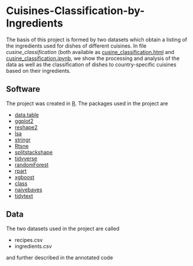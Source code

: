 # Cuisines-Classification-by-Ingredients
The basis of this project is formed by two datasets which obtain a listing of the ingredients used for dishes of different cuisines. In file *cusine_classification* (both available as [cusine_classification.html](cusine_classification.html) and [cusine_classification.ipynb](cusine_classification.ipynb), we show the processing and analysis of the data as well as the classification of dishes to country-specific cuisines based on their ingredients.


## Software
The project was created in [R](https://www.r-project.org/). The packages used in the project are
- [data.table](https://github.com/Rdatatable/data.table)
- [ggplot2](https://github.com/tidyverse/ggplot2)
- [reshape2](https://cran.r-project.org/web/packages/reshape2/index.html)
- [lsa](https://cran.r-project.org/web/packages/lsa/index.html)
- [stringr](https://cran.r-project.org/web/packages/stringr/index.html)
- [Rtsne](https://cran.r-project.org/web/packages/Rtsne/index.html)
- [splitstackshape](https://github.com/mrdwab/splitstackshape)
- [tidyverse](https://github.com/tidyverse)
- [randomForest](https://cran.r-project.org/web/packages/randomForest/index.html)
- [rpart](https://github.com/bethatkinson/rpart)
- [xgboost](https://github.com/dmlc/xgboost)
- [class](https://cran.r-project.org/web/packages/class/index.html)
- [naivebayes](https://github.com/majkamichal/naivebayes)
- [tidytext](https://github.com/juliasilge/tidytext)

## Data
The two datasets used in the project are called
- recipes.csv
- ingredients.csv

and further described in the annotated code
